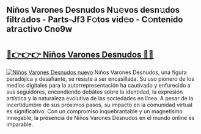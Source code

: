 ## Niños Varones Desnudos N𝚞𝚎vos desn𝚞dos filtr𝚊dos - Parts-Jf3 F𝚘tos vid𝚎o - C𝚘ntenido atr𝚊ctivo Cno9w

# <h2><a href="http://mb5qnf.tromn.icu/?c=Ni%c3%b1os+Varones+Desnudos">🔗👉👉👉 Niños Varones Desnudos 🔗🔗</a></h2>

[![Niños Varones Desnudos nuevo](https://i.imgur.com/pEAQMta.gif)](http://mb5qnf.tromn.icu/?c=Ni%c3%b1os+Varones+Desnudos)
Niños Varones Desnudos, una figura paradójica y desafiante, se resiste a ser encasillada. Su uso pionero de los medios digitales para la autorrepresentación ha cautivado y enfurecido a sus seguidores, encendiendo debates sobre la identidad, la expresión artística y la naturaleza evolutiva de las sociedades en línea. A pesar de la incertidumbre de sus próximos pasos, su impacto en la comunidad virtual es significativo. Con un compromiso inquebrantable y un magnetismo innegable, la presencia de Niños Varones Desnudos en el mundo online es imparable.
